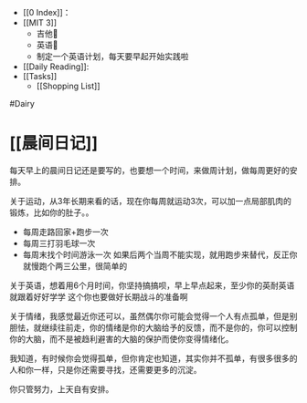 - [[0 Index]]：
- [[MIT 3]]
  - 吉他🍅
  - 英语🍅
  - 制定一个英语计划，每天要早起开始实践啦
- [[Daily Reading]]:
- [[Tasks]] 
  - [[Shopping List]]


#Dairy 
# [[晨间日记]]
每天早上的晨间日记还是要写的，也要想一个时间，来做周计划，做每周更好的安排。

关于运动，从3年长期来看的话，现在你每周就运动3次，可以加一点局部肌肉的锻炼，比如你的肚子。。
 - 每周走路回家+跑步一次
 - 每周三打羽毛球一次
 - 每周末找个时间游泳一次
如果后两个当周不能实现，就用跑步来替代，反正你就慢跑个两三公里，很简单的

关于英语，想着用6个月时间，你坚持搞搞呗，早上早点起来，至少你的英耐英语就跟着好好学学
这个你也要做好长期战斗的准备啊

关于情绪，我感觉最近你还可以，虽然偶尔你可能会觉得一个人有点孤单，但是别胆怯，就继续往前走，你的情绪是你的大脑给予的反馈，而不是你的，你可以控制你的大脑，而不是被趋利避害的大脑的保护而使你变得情绪化。

我知道，有时候你会觉得孤单，但你肯定也知道，其实你并不孤单，有很多很多的人和你一样，只是你还需要寻找，还需要更多的沉淀。

你只管努力，上天自有安排。



